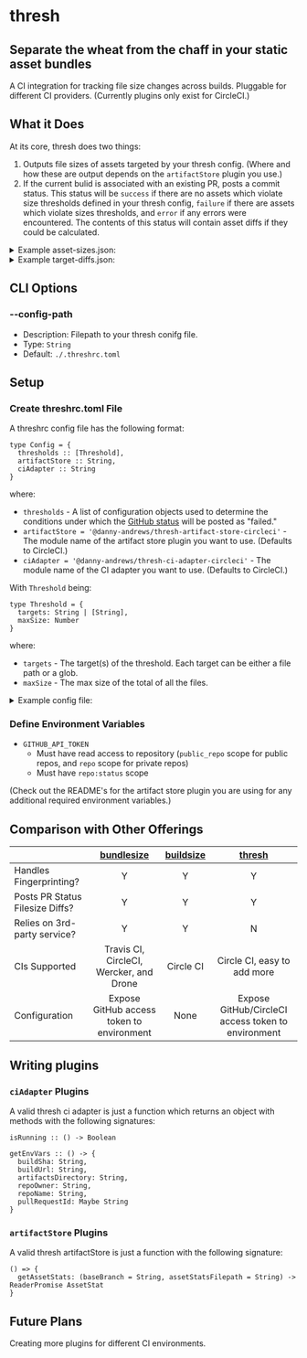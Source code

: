 # thresh

## Separate the wheat from the chaff in your static asset bundles

A CI integration for tracking file size changes across builds. Pluggable for different CI providers. (Currently plugins only exist for CircleCI.)

## What it Does

At its core, thresh does two things:
1. Outputs file sizes of assets targeted by your thresh config. (Where and how these are output depends on the `artifactStore` plugin you use.)
1. If the current bulid is associated with an existing PR, posts a commit status. This status will be `success` if there are no assets which violate size thresholds defined in your thresh config, `failure` if there are assets which violate sizes thresholds, and `error` if any errors were encountered. The contents of this status will contain asset diffs if they could be calculated.

<details>
  <summary>Example asset-sizes.json:</summary>

```json
[
  {
    "filepath": "example/dist/app1.js",
    "size": 53
  },
  {
    "filepath": "example/dist/app2.js",
    "size": 95
  }
]
```
</details>

<details>
  <summary>Example target-diffs.json:</summary>

```json
{
  "diffs": [
    {
      "targets": [
        "example/dist/*.js"
      ],
      "original": 148,
      "current": 148,
      "difference": 0,
      "percentChange": 0
    }
  ],
  "failures": []
}
```
</details>

## CLI Options

### --config-path

- Description: Filepath to your thresh conifg file.
- Type: `String`
- Default: `./.threshrc.toml`

## Setup

### Create threshrc.toml File

A threshrc config file has the following format:

```
type Config = {
  thresholds :: [Threshold],
  artifactStore :: String,
  ciAdapter :: String
}
```

where:

- `thresholds` - A list of configuration objects used to determine the conditions under which the [GitHub status](https://developer.github.com/v3/repos/statuses/#create-a-status) will be posted as "failed."
- `artifactStore = '@danny-andrews/thresh-artifact-store-circleci'` - The module name of the artifact store plugin you want to use. (Defaults to CircleCI.)
- `ciAdapter = '@danny-andrews/thresh-ci-adapter-circleci'` - The module name of the CI adapter you want to use. (Defaults to CircleCI.)

With `Threshold` being:

```
type Threshold = {
  targets: String | [String],
  maxSize: Number
}
```

where:

- `targets` - The target(s) of the threshold. Each target can be either a file path or a glob.
- `maxSize` - The max size of the total of all the files.

<details>
  <summary>Example config file:</summary>

```toml
[[thresholds]]
targets = "dist/app.js"
maxSize = 20000
```
This example would post a failed GitHub status if the total size of all javascript assets was larger than 20kB.
</details>

### Define Environment Variables

- `GITHUB_API_TOKEN`
  - Must have read access to repository (`public_repo` scope for public repos, and `repo` scope for private repos)
  - Must have `repo:status` scope

(Check out the README's for the artifact store plugin you are using for any additional required environment variables.)

## Comparison with Other Offerings

| | [bundlesize](https://github.com/siddharthkp/bundlesize) | [buildsize](https://buildsize.org/) | [thresh](https://github.com/danny-andrews/thresh) |
| --- | :---: | :---: | :---: |
| Handles Fingerprinting? | Y | Y | Y |
| Posts PR Status Filesize Diffs? | Y | Y | Y |
| Relies on 3rd-party service? | Y | Y | N |
| CIs Supported | Travis CI, CircleCI, Wercker, and Drone | Circle CI | Circle CI, easy to add more |
| Configuration | Expose GitHub access token to environment | None | Expose GitHub/CircleCI access token to environment |

## Writing plugins

### `ciAdapter` Plugins

A valid thresh ci adapter is just a function which returns an object with methods with the following signatures:
```
isRunning :: () -> Boolean
```

```
getEnvVars :: () -> {
  buildSha: String,
  buildUrl: String,
  artifactsDirectory: String,
  repoOwner: String,
  repoName: String,
  pullRequestId: Maybe String
}
```

### `artifactStore` Plugins

A valid thresh artifactStore is just a function with the following signature:

```
() => {
  getAssetStats: (baseBranch = String, assetStatsFilepath = String) -> ReaderPromise AssetStat
}
```

## Future Plans

Creating more plugins for different CI environments.
